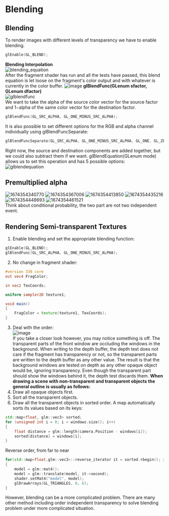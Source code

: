 # Blending
## Blending
To render images with different levels of transparency we have to enable blending.
```C++
glEnable(GL_BLEND);  
```
__Blending Interpolation__  
![blending_equation](https://user-images.githubusercontent.com/98029669/213897081-5fe8f61d-e0bd-43cc-9a50-cfa7b3697cbd.png)  
After the fragment shader has run and all the tests have passed, this blend equation is let loose on the fragment's color
output and with whatever is currently in the color buffer.
![image](https://user-images.githubusercontent.com/98029669/213897524-a9f60a50-910d-4c2e-a15e-8e445f377d05.png)
__glBlendFunc(GLenum sfactor, GLenum dfactor)__  
![glblendfunc](https://user-images.githubusercontent.com/98029669/213897547-94867f13-362c-4ed2-829c-fec755739146.png)  
We want to take the alpha of the source color vector for the source factor and 1−alpha of the same color vector for the destination factor.
```C++
glBlendFunc(GL_SRC_ALPHA, GL_ONE_MINUS_SRC_ALPHA);
```
It is also possible to set different options for the RGB and alpha channel individually using glBlendFuncSeparate:
```C++
glBlendFuncSeparate(GL_SRC_ALPHA, GL_ONE_MINUS_SRC_ALPHA, GL_ONE, GL_ZERO);
```
Right now, the source and destination components are added together, but we could also subtract them if we want. 
glBlendEquation(GLenum mode) allows us to set this operation and has 5 possible options:
![glblendequation](https://user-images.githubusercontent.com/98029669/213897764-b3ad8e27-fbf0-4a6e-9c7b-28e94a7a768b.png)
## Premultiplied alpha
![1674354340770](https://user-images.githubusercontent.com/98029669/213897801-c7a9ae2d-8b9a-4233-b0b7-6d5647df676d.png)
![1674354367006](https://user-images.githubusercontent.com/98029669/213897811-f7fc6540-66be-44ac-b8a8-9130543f0967.png)
![1674354413850](https://user-images.githubusercontent.com/98029669/213897830-0a833d9d-7c08-40a9-bd45-00d97e5590cf.png)
![1674354435216](https://user-images.githubusercontent.com/98029669/213897840-9202043c-6295-4fae-95cf-54ddafaea7a1.png)
![1674354448693](https://user-images.githubusercontent.com/98029669/213897846-58a85aa7-776f-4b47-a455-cd5e383a0097.png)
![1674354461521](https://user-images.githubusercontent.com/98029669/213897853-468426c0-084b-4d26-8fd8-7a937bfce25b.png)  
Think about conditional probability, the two part are not two independent event.  
## Rendering Semi-transparent Textures
1. Enable blending and set the appropriate blending function:
```C++
glEnable(GL_BLEND);
glBlendFunc(GL_SRC_ALPHA, GL_ONE_MINUS_SRC_ALPHA); 
```
2. No change in fragment shader:
```GLSL
#version 330 core
out vec4 FragColor;

in vec2 TexCoords;

uniform sampler2D texture1;

void main()
{             
    FragColor = texture(texture1, TexCoords);
}  
```
3. Deal with the order:  
![image](https://user-images.githubusercontent.com/98029669/213898033-66375bcf-11c8-4f27-a2db-c7520009353a.png)  
If you take a closer look however, you may notice something is off. 
The transparent parts of the front window are occluding the windows in the background. 
When writing to the depth buffer, the depth test does not care if the fragment has transparency or not, so the transparent parts are written to the depth buffer as any other value. 
The result is that the background windows are tested on depth as any other opaque object would be, ignoring transparency. 
Even though the transparent part should show the windows behind it, the depth test discards them.
__When drawing a scene with non-transparent and transparent objects the general outline is usually as follows:__
1. Draw all opaque objects first.
2. Sort all the transparent objects.
3. Draw all the transparent objects in sorted order.
A map automatically sorts its values based on its keys:
```C++
std::map<float, glm::vec3> sorted;
for (unsigned int i = 0; i < windows.size(); i++)
{
    float distance = glm::length(camera.Position - windows[i]);
    sorted[distance] = windows[i];
}
```
Reverse order, from far to near
```C++
for(std::map<float,glm::vec3>::reverse_iterator it = sorted.rbegin(); it != sorted.rend(); ++it) 
{
    model = glm::mat4();
    model = glm::translate(model, it->second);              
    shader.setMat4("model", model);
    glDrawArrays(GL_TRIANGLES, 0, 6);
}
```
However, blending can be a more complicated problem. There are many other method including order independent transparency to solve blending problem under more complicated situation.

